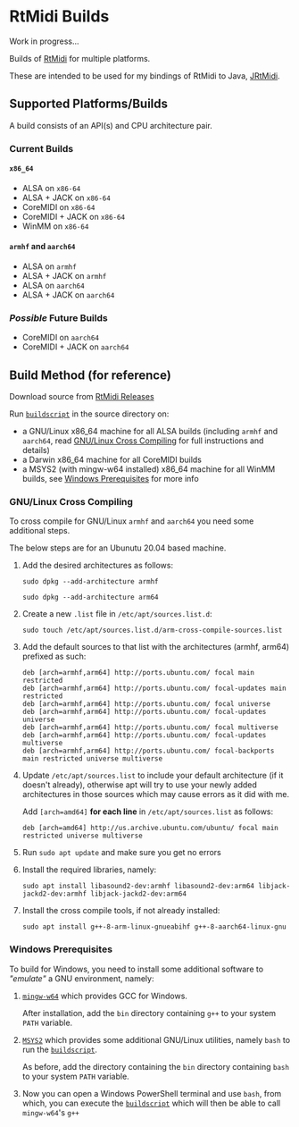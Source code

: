 # RtMidi Builds

Work in progress...

Builds of [RtMidi](https://github.com/thestk/rtmidi) for multiple platforms.

These are intended to be used for my bindings of RtMidi to Java,
[JRtMidi](https://github.com/basshelal/JRtMidi).

## Supported Platforms/Builds

A build consists of an API(s) and CPU architecture pair.

### Current Builds

#### `x86_64`

* ALSA on `x86-64`
* ALSA + JACK on `x86-64`
* CoreMIDI on `x86-64`
* CoreMIDI + JACK on `x86-64`
* WinMM on `x86-64`

#### `armhf` and `aarch64`

* ALSA on `armhf`
* ALSA + JACK on `armhf`
* ALSA on `aarch64`
* ALSA + JACK on `aarch64`

### *Possible* Future Builds

* CoreMIDI on `aarch64`
* CoreMIDI + JACK on `aarch64`

## Build Method (for reference)

Download source from 
[RtMidi Releases](https://github.com/thestk/rtmidi/releases)

Run [`buildscript`](./buildscript) in the source directory on:

* a GNU/Linux x86_64 machine for all ALSA builds (including `armhf` and `aarch64`, read [GNU/Linux Cross Compiling](#gnulinux-cross-compiling) for full instructions and details)
* a Darwin x86_64 machine for all CoreMIDI builds
* a MSYS2 (with mingw-w64 installed) x86_64 machine for all WinMM builds, see [Windows Prerequisites](#windows-prerequisites) for more info

### GNU/Linux Cross Compiling

To cross compile for GNU/Linux `armhf` and `aarch64` you need some additional steps.

The below steps are for an Ubunutu 20.04 based machine.

1. Add the desired architectures as follows:

    `sudo dpkg --add-architecture armhf`

    `sudo dpkg --add-architecture arm64`

2. Create a new `.list` file in `/etc/apt/sources.list.d`:

    `sudo touch /etc/apt/sources.list.d/arm-cross-compile-sources.list`

3. Add the default sources to that list with the architectures (armhf, arm64) prefixed as such:

    ```
    deb [arch=armhf,arm64] http://ports.ubuntu.com/ focal main restricted
    deb [arch=armhf,arm64] http://ports.ubuntu.com/ focal-updates main restricted
    deb [arch=armhf,arm64] http://ports.ubuntu.com/ focal universe
    deb [arch=armhf,arm64] http://ports.ubuntu.com/ focal-updates universe
    deb [arch=armhf,arm64] http://ports.ubuntu.com/ focal multiverse
    deb [arch=armhf,arm64] http://ports.ubuntu.com/ focal-updates multiverse
    deb [arch=armhf,arm64] http://ports.ubuntu.com/ focal-backports main restricted universe multiverse
    ```

4. Update `/etc/apt/sources.list` to include your default architecture (if it doesn't already), otherwise apt will try to use your newly added architectures in those sources which may cause errors as it did with me.
   
   Add `[arch=amd64]` **for each line** in `/etc/apt/sources.list` as follows:

    `deb [arch=amd64] http://us.archive.ubuntu.com/ubuntu/ focal main restricted universe multiverse`

5. Run `sudo apt update` and make sure you get no errors

6. Install the required libraries, namely:

    `sudo apt install libasound2-dev:armhf libasound2-dev:arm64 libjack-jackd2-dev:armhf libjack-jackd2-dev:arm64`

7. Install the cross compile tools, if not already installed:

    `sudo apt install g++-8-arm-linux-gnueabihf g++-8-aarch64-linux-gnu`

### Windows Prerequisites

To build for Windows, you need to install some additional software to *"emulate"*
a GNU environment, namely:

1. [`mingw-w64`](http://mingw-w64.org/doku.php) which provides GCC for Windows.
   
   After installation, add the `bin` directory containing `g++` to your
   system `PATH` variable.

2. [`MSYS2`](https://www.msys2.org/) which provides some additional GNU/Linux
   utilities, namely `bash` to run the [`buildscript`](./buildscript).
   
   As before,
   add the directory containing the `bin` directory containing `bash` to 
   your system `PATH` variable.

3. Now you can open a Windows PowerShell terminal and use `bash`, from which,
   you can execute the [`buildscript`](./buildscript) which will then be able
   to call `mingw-w64`'s `g++`
